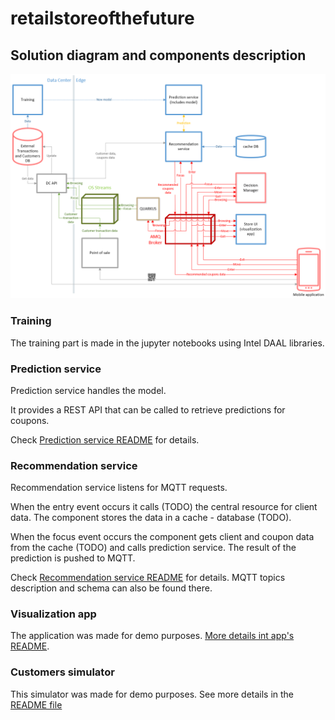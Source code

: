 # retailstoreofthefuture

## Solution diagram and components description

![Solution basic diagram](documentation/images/basic_diagram.png)

### Training

The training part is made in the jupyter notebooks using Intel DAAL libraries.

### Prediction service

Prediction service handles the model.

It provides a REST API that can be called to retrieve predictions for coupons.

Check [Prediction service README](prediction-service/README.md) for details.

### Recommendation service

Recommendation service listens for MQTT requests.

When the entry event occurs it calls (TODO) the central resource for client data. The component stores the data in a cache - database (TODO).

When the focus event occurs the component gets client and coupon data from the cache (TODO) and calls prediction service.
The result of the prediction is pushed to MQTT.

Check [Recommendation service README](recommendation-service/README.md) for details.
MQTT topics description and schema can also be found there.

### Visualization app

The application was made for demo purposes. [More details int app's README](visualization-app/README.md).

### Customers simulator

This simulator was made for demo purposes. See more details in the [README file](scenario-player/README.md)
